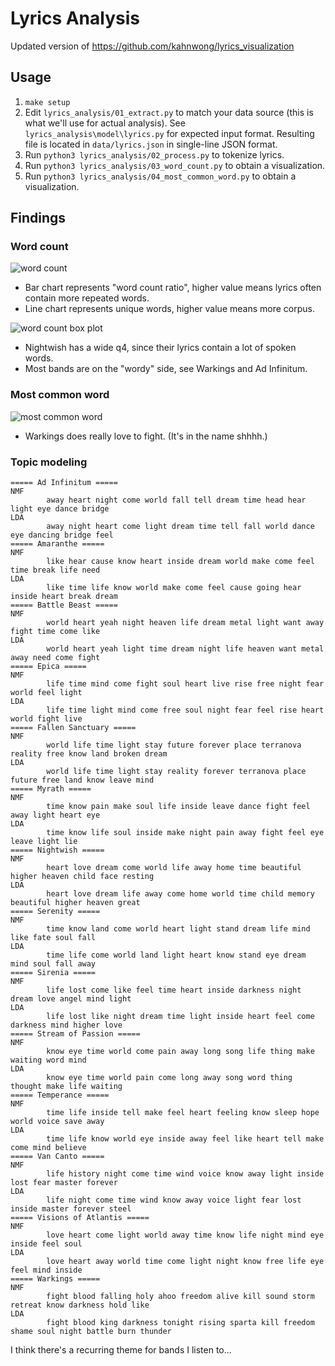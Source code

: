# Lyrics Analysis

Updated version of <https://github.com/kahnwong/lyrics_visualization>

## Usage

1. `make setup`
2. Edit `lyrics_analysis/01_extract.py` to match your data source (this is what we'll use for actual analysis). See `lyrics_analysis\model\lyrics.py` for expected input format. Resulting file is located in `data/lyrics.json` in single-line JSON format.
3. Run `python3 lyrics_analysis/02_process.py` to tokenize lyrics.
4. Run `python3 lyrics_analysis/03_word_count.py` to obtain a visualization.
05. Run `python3 lyrics_analysis/04_most_common_word.py` to obtain a visualization.

## Findings

### Word count

![word count](images/word_count.png)

- Bar chart represents "word count ratio", higher value means lyrics often contain more repeated words.
- Line chart represents unique words, higher value means more corpus.

![word count box plot](images/word_count_box_plot.png)

- Nightwish has a wide q4, since their lyrics contain a lot of spoken words.
- Most bands are on the "wordy" side, see Warkings and Ad Infinitum.

### Most common word

![most common word](images/most_common_word.png)

- Warkings does really love to fight. (It's in the name shhhh.)

### Topic modeling

```
===== Ad Infinitum =====
NMF
        away heart night come world fall tell dream time head hear light eye dance bridge
LDA
        away night heart come light dream time tell fall world dance eye dancing bridge feel
===== Amaranthe =====
NMF
        like hear cause know heart inside dream world make come feel time break life need
LDA
        like time life know world make come feel cause going hear inside heart break dream
===== Battle Beast =====
NMF
        world heart yeah night heaven life dream metal light want away fight time come like
LDA
        world heart yeah light time dream night life heaven want metal away need come fight
===== Epica =====
NMF
        life time mind come fight soul heart live rise free night fear world feel light
LDA
        life time light mind come free soul night fear feel rise heart world fight live
===== Fallen Sanctuary =====
NMF
        world life time light stay future forever place terranova reality free know land broken dream
LDA
        world life time light stay reality forever terranova place future free land know leave mind
===== Myrath =====
NMF
        time know pain make soul life inside leave dance fight feel away light heart eye
LDA
        time know life soul inside make night pain away fight feel eye leave light lie
===== Nightwish =====
NMF
        heart love dream come world life away home time beautiful higher heaven child face resting
LDA
        heart love dream life away come home world time child memory beautiful higher heaven great
===== Serenity =====
NMF
        time know land come world heart light stand dream life mind like fate soul fall
LDA
        time life come world land light heart know stand eye dream mind soul fall away
===== Sirenia =====
NMF
        life lost come like feel time heart inside darkness night dream love angel mind light
LDA
        life lost like night dream time light inside heart feel come darkness mind higher love
===== Stream of Passion =====
NMF
        know eye time world come pain away long song life thing make waiting word mind
LDA
        know eye time world pain come long away song word thing thought make life waiting
===== Temperance =====
NMF
        time life inside tell make feel heart feeling know sleep hope world voice save away
LDA
        time life know world eye inside away feel like heart tell make come mind believe
===== Van Canto =====
NMF
        life history night come time wind voice know away light inside lost fear master forever
LDA
        life night come time wind know away voice light fear lost inside master forever steel
===== Visions of Atlantis =====
NMF
        love heart come light world away time know life night mind eye inside feel soul
LDA
        love heart away world time come light night know free life eye feel mind inside
===== Warkings =====
NMF
        fight blood falling holy ahoo freedom alive kill sound storm retreat know darkness hold like
LDA
        fight blood king darkness tonight rising sparta kill freedom shame soul night battle burn thunder
```

I think there's a recurring theme for bands I listen to...
